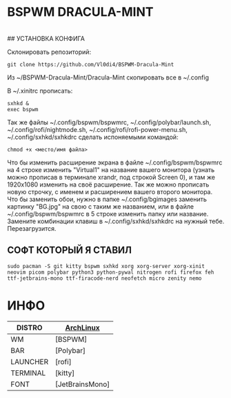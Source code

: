 # BSPWM DRACULA-MINT
<br />
## УСТАНОВКА КОНФИГА
  
Склонировать репозиторий:
```
git clone https://github.com/Vl0di4/BSPWM-Dracula-Mint
```
  
Из ~/BSPWM-Dracula-Mint/Dracula-Mint скопировать все в ~/.config
  
В ~/.xinitrc прописать:  
```
sxhkd &  
exec bspwm
```

Так же файлы ~/.config/bspwm/bspwmrc, ~/.config/polybar/launch.sh, ~/.config/rofi/nightmode.sh, ~/.config/rofi/rofi-power-menu.sh, ~/.config/sxhkd/sxhkdrc сделать испоняемыми командой:
```
chmod +x <место/имя файла>
```

Что бы изменить расширение экрана в файле ~/.config/bspwm/bspwmrc на 4 строке изменить "Virtual1" на название вашего монитора (узнать можно прописав в терминале xrandr, под строкой Screen 0), и там же 1920х1080 изменить на своё расширение. Так же можно прописать новую строчку, с именем и расширением вашего второго монитора.
Что бы заменить обои, нужно в папке ~/.config/bgimages заменить картинку "BG.jpg" на свою с таким же названием, или в файле ~/.config/bspwm/bspwmrc в 5 строке изменить папку или название.
Замените комбинации клавиш в ~/.config/sxhkd/sxhkdrc на нужный тебе.
Перезагрузится.  

## СОФТ КОТОРЫЙ Я СТАВИЛ
```
sudo pacman -S git kitty bspwm sxhkd xorg xorg-server xorg-xinit neovim picom polybar python3 python-pywal nitrogen rofi firefox feh ttf-jetbrains-mono ttf-firacode-nerd neofetch micro zenity nemo
```
  
# ИНФО
|DISTRO|[ArchLinux](https://archlinux.org/)|
| ------ | ------ |
|WM|[BSPWM]|
|BAR|[Polybar]|
|LAUNCHER|[rofi]|
|TERMINAL|[kitty]|
|FONT|[JetBrainsMono]|
